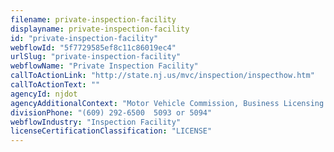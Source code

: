 ```yaml
---
filename: private-inspection-facility
displayname: private-inspection-facility
id: "private-inspection-facility"
webflowId: "5f7729585ef8c11c86019ec4"
urlSlug: "private-inspection-facility"
webflowName: "Private Inspection Facility"
callToActionLink: "http://state.nj.us/mvc/inspection/inspecthow.htm"
callToActionText: ""
agencyId: njdot
agencyAdditionalContext: "Motor Vehicle Commission, Business Licensing Unit"
divisionPhone: "(609) 292-6500  5093 or 5094"
webflowIndustry: "Inspection Facility"
licenseCertificationClassification: "LICENSE"
---
```

